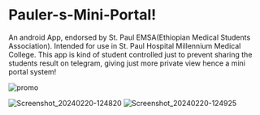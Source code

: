# Pauler-s-Mini-Portal!

An android App, endorsed by St. Paul EMSA(Ethiopian Medical Students Association). Intended for use in St. Paul Hospital Millennium Medical College. This app is kind of student controlled just to prevent sharing the students result on telegram, giving just more private view hence a mini portal system!

![promo](https://github.com/Teka-Jwok/Pauler-s-Mini-Portal/assets/46420989/e2695add-ac25-446b-961b-965eea015e2b)


![Screenshot_20240220-124820](https://github.com/Teka-Jwok/Pauler-s-Mini-Portal/assets/46420989/f9be1e6d-acc1-4ef9-ae2c-8ae701cdb940)
![Screenshot_20240220-124925](https://github.com/Teka-Jwok/Pauler-s-Mini-Portal/assets/46420989/af640fbd-6e7f-444d-8f50-7ac6ce64fbd8)
